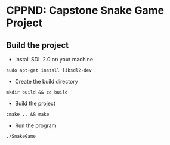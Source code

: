 # CPPND: Capstone Snake Game Project

## Build the project
- Install SDL 2.0 on your machine
```
sudo apt-get install libsdl2-dev
```
- Create the build directory
```
mkdir build && cd build
```
- Build the project
```
cmake .. && make
```
- Run the program
```
./SnakeGame
```

